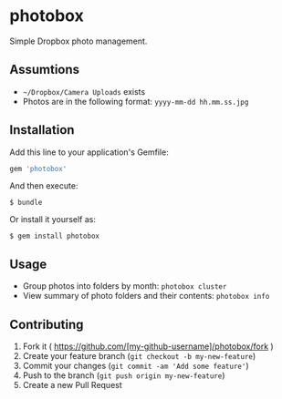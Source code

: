 photobox
========

Simple Dropbox photo management.

## Assumtions
* `~/Dropbox/Camera Uploads` exists
* Photos are in the following format: `yyyy-mm-dd hh.mm.ss.jpg`

## Installation
Add this line to your application's Gemfile:

```ruby
gem 'photobox'
```

And then execute:

    $ bundle

Or install it yourself as:

    $ gem install photobox

## Usage
* Group photos into folders by month: `photobox cluster`
* View summary of photo folders and their contents: `photobox info`

## Contributing
1. Fork it ( https://github.com/[my-github-username]/photobox/fork )
2. Create your feature branch (`git checkout -b my-new-feature`)
3. Commit your changes (`git commit -am 'Add some feature'`)
4. Push to the branch (`git push origin my-new-feature`)
5. Create a new Pull Request
